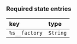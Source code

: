 ### Required state entries

| key           | type     |
| :------------ | :------- |
| `%s__factory` | `String` |
